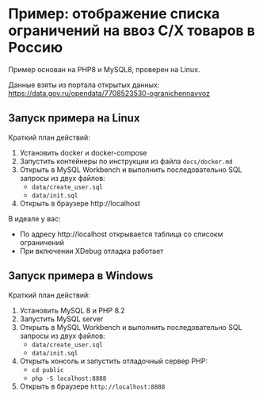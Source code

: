 # Пример: отображение списка ограничений на ввоз С/Х товаров в Россию

Пример основан на PHP8 и MySQL8, проверен на Linux.

Данные взяты из портала открытых данных: https://data.gov.ru/opendata/7708523530-ogranichennavvoz

## Запуск примера на Linux

Краткий план действий:

1. Установить docker и docker-compose
2. Запустить контейнеры по инструкции из файла `docs/docker.md`
3. Открыть в MySQL Workbench и выполнить последовательно SQL запросы из двух файлов:
   - `data/create_user.sql`
   - `data/init.sql`
4. Открыть в браузере http://localhost

В идеале у вас:
- По адресу http://localhost открывается таблица со списокм ограничений
- При включении XDebug отладка работает

## Запуск примера в Windows

Краткий план действий:

1. Установить MySQL 8 и PHP 8.2
2. Запустить MySQL server
3. Открыть в MySQL Workbench и выполнить последовательно SQL запросы из двух файлов:
   - `data/create_user.sql`
   - `data/init.sql`
4. Открыть консоль и запустить отладочный сервер PHP:
    - `cd public`
    - `php -S localhost:8888`
5. Открыть в браузере `http://localhost:8888`
